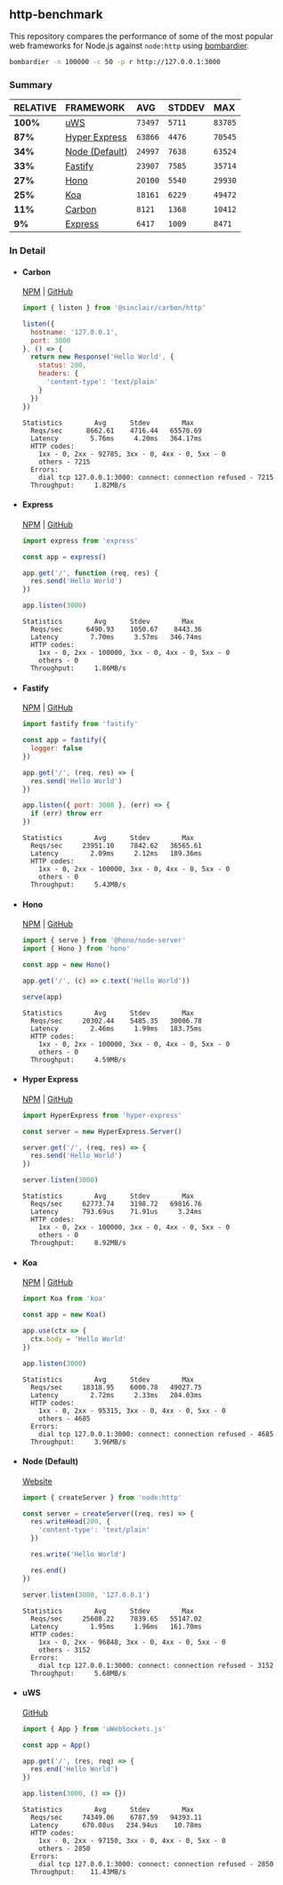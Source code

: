 ## http-benchmark

This repository compares the performance of some of the most popular web frameworks for Node.js against `node:http` using [bombardier](https://github.com/codesenberg/bombardier).

```bash
bombardier -n 100000 -c 50 -p r http://127.0.0.1:3000
```

### Summary

| RELATIVE | FRAMEWORK | AVG | STDDEV | MAX |
| :--- | :--- | :--- | :--- | :--- |
| **100%** | [uWS](#uws) | `73497` | `5711` | `83785` |
| **87%** | [Hyper Express](#hyper-express) | `63866` | `4476` | `70545` |
| **34%** | [Node (Default)](#node-default) | `24997` | `7638` | `63524` |
| **33%** | [Fastify](#fastify) | `23907` | `7585` | `35714` |
| **27%** | [Hono](#hono) | `20100` | `5540` | `29930` |
| **25%** | [Koa](#koa) | `18161` | `6229` | `49472` |
| **11%** | [Carbon](#carbon) | `8121` | `1368` | `10412` |
| **9%** | [Express](#express) | `6417` | `1009` | `8471` |


### In Detail

- #### Carbon
  [NPM](https://npmjs.com/@sinclair/carbon) | [GitHub](https://github.com/sinclairzx81/carbon)
  ```js
  import { listen } from '@sinclair/carbon/http'

  listen({
    hostname: '127.0.0.1',
    port: 3000
  }, () => {
    return new Response('Hello World', {
      status: 200,
      headers: {
        'content-type': 'text/plain'
      }
    })
  })
  ```

  ```
  Statistics        Avg      Stdev        Max
    Reqs/sec      8662.61    4716.44   65570.69
    Latency        5.76ms     4.20ms   364.17ms
    HTTP codes:
      1xx - 0, 2xx - 92785, 3xx - 0, 4xx - 0, 5xx - 0
      others - 7215
    Errors:
      dial tcp 127.0.0.1:3000: connect: connection refused - 7215
    Throughput:     1.82MB/s
  ```

- #### Express
  [NPM](https://npmjs.com/express) | [GitHub](https://github.com/expressjs/express)
  ```js
  import express from 'express'

  const app = express()

  app.get('/', function (req, res) {
    res.send('Hello World')
  })

  app.listen(3000)
  ```

  ```
  Statistics        Avg      Stdev        Max
    Reqs/sec      6490.93    1050.67    8443.36
    Latency        7.70ms     3.57ms   346.74ms
    HTTP codes:
      1xx - 0, 2xx - 100000, 3xx - 0, 4xx - 0, 5xx - 0
      others - 0
    Throughput:     1.86MB/s
  ```

- #### Fastify
  [NPM](https://npmjs.com/fastify) | [GitHub](https://github.com/fastify/fastify)
  ```js
  import fastify from 'fastify'

  const app = fastify({
    logger: false
  })

  app.get('/', (req, res) => {
    res.send('Hello World')
  })

  app.listen({ port: 3000 }, (err) => {
    if (err) throw err
  })
  ```

  ```
  Statistics        Avg      Stdev        Max
    Reqs/sec     23951.10    7842.62   36565.61
    Latency        2.09ms     2.12ms   189.36ms
    HTTP codes:
      1xx - 0, 2xx - 100000, 3xx - 0, 4xx - 0, 5xx - 0
      others - 0
    Throughput:     5.43MB/s
  ```

- #### Hono
  [NPM](https://npmjs.com/hono) | [GitHub](https://github.com/honojs/hono)
  ```js
  import { serve } from '@hono/node-server'
  import { Hono } from 'hono'

  const app = new Hono()

  app.get('/', (c) => c.text('Hello World'))

  serve(app)
  ```

  ```
  Statistics        Avg      Stdev        Max
    Reqs/sec     20302.44    5485.35   30086.78
    Latency        2.46ms     1.99ms   183.75ms
    HTTP codes:
      1xx - 0, 2xx - 100000, 3xx - 0, 4xx - 0, 5xx - 0
      others - 0
    Throughput:     4.59MB/s
  ```

- #### Hyper Express
  [NPM](https://npmjs.com/hyper-express) | [GitHub](https://github.com/kartikk221/hyper-express)
  ```js
  import HyperExpress from 'hyper-express'

  const server = new HyperExpress.Server()

  server.get('/', (req, res) => {
    res.send('Hello World')
  })

  server.listen(3000)
  ```

  ```
  Statistics        Avg      Stdev        Max
    Reqs/sec     62773.74    3198.72   69816.76
    Latency      793.69us    71.91us     3.24ms
    HTTP codes:
      1xx - 0, 2xx - 100000, 3xx - 0, 4xx - 0, 5xx - 0
      others - 0
    Throughput:     8.92MB/s
  ```

- #### Koa
  [NPM](https://npmjs.com/koa) | [GitHub](https://github.com/koajs/koa)
  ```js
  import Koa from 'koa'

  const app = new Koa()

  app.use(ctx => {
    ctx.body = 'Hello World'
  })

  app.listen(3000)
  ```

  ```
  Statistics        Avg      Stdev        Max
    Reqs/sec     18318.95    6000.78   49027.75
    Latency        2.72ms     2.33ms   204.03ms
    HTTP codes:
      1xx - 0, 2xx - 95315, 3xx - 0, 4xx - 0, 5xx - 0
      others - 4685
    Errors:
      dial tcp 127.0.0.1:3000: connect: connection refused - 4685
    Throughput:     3.96MB/s
  ```

- #### Node (Default)
  [Website](https://nodejs.org/api/http.html)
  ```js
  import { createServer } from 'node:http'

  const server = createServer((req, res) => {
    res.writeHead(200, {
      'content-type': 'text/plain'
    })

    res.write('Hello World')

    res.end()
  })

  server.listen(3000, '127.0.0.1')
  ```

  ```
  Statistics        Avg      Stdev        Max
    Reqs/sec     25608.22    7839.65   55147.02
    Latency        1.95ms     1.96ms   161.70ms
    HTTP codes:
      1xx - 0, 2xx - 96848, 3xx - 0, 4xx - 0, 5xx - 0
      others - 3152
    Errors:
      dial tcp 127.0.0.1:3000: connect: connection refused - 3152
    Throughput:     5.68MB/s
  ```

- #### uWS
  [GitHub](https://github.com/uNetworking/uWebSockets.js)
  ```js
  import { App } from 'uWebSockets.js'

  const app = App()

  app.get('/', (res, req) => {
    res.end('Hello World')
  })

  app.listen(3000, () => {})
  ```

  ```
  Statistics        Avg      Stdev        Max
    Reqs/sec     74349.06    6787.59   94393.11
    Latency      670.08us   234.94us    10.78ms
    HTTP codes:
      1xx - 0, 2xx - 97150, 3xx - 0, 4xx - 0, 5xx - 0
      others - 2850
    Errors:
      dial tcp 127.0.0.1:3000: connect: connection refused - 2850
    Throughput:    11.43MB/s
  ```


